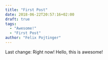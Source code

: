 ```yaml
---
title: "First Post"
date: 2018-06-22T20:57:16+02:00
draft: true
tags:
  - "Awesome!"
  - "First Post"
author: "Felix Pojtinger"
---
```


Last change: Right now!
Hello, this is awesome!
